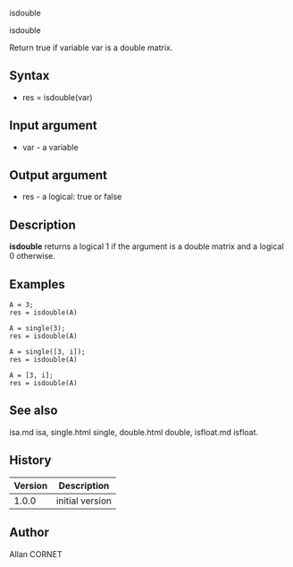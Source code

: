 



isdouble


isdouble

Return true if variable var is a double matrix.

## Syntax

- res = isdouble(var)

## Input argument

 - var - a variable

## Output argument

 - res - a logical: true or false

## Description

<b>isdouble</b> returns a logical 1 if the argument is a double matrix and a logical 0 otherwise.

## Examples

```Nelson
A = 3;
res = isdouble(A)
```
```Nelson
A = single(3);
res = isdouble(A)
```
```Nelson
A = single([3, i]);
res = isdouble(A)
```
```Nelson
A = [3, i];
res = isdouble(A)
```

## See also

isa.md isa, single.html single, double.html double, isfloat.md isfloat.
## History

|Version|Description|
|------|------|
|1.0.0|initial version|


## Author

Allan CORNET




